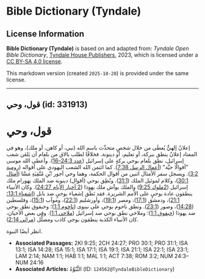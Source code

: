 # Bible Dictionary (Tyndale)

## License Information

**Bible Dictionary (Tyndale)** is based on and adapted from: _Tyndale Open Bible Dictionary_, [Tyndale House Publishers](https://tyndaleopenresources.com/), 2023, which is licensed under a [CC BY-SA 4.0 license](https://creativecommons.org/licenses/by-sa/4.0/legalcode.en).

This markdown version (created `2025-10-20`) is provided under the same license.



--------------------------------

## قول، وحي (id: 331913)

قول، وحي
========

إعلانٌ إلهيٌّ يُعطَى من خلال شخصٍ متحدِّث باسم الله (نبي، أو كاهن، أو ملك)، وهو في المعتاد إعلانٌ ينطق ببركة، أو تعليم، أو دينونة. فخلافًا لطلب بالاق من بلعام أن يَلعَن شعب إسرائيل، نطق بلعام بوحي بركةٍ على إسرائيل ([عدد 24:3–16](https://ref.ly/Num24:3-Num24:16)). وأعطى الله موسى "أقوالًا حيَّة" ([أعمال الرسل 7:38](https://ref.ly/Acts7:38)). كما ائتمن الله الشعب اليهودي على أقواله ([رومية 3:2](https://ref.ly/Rom3:2)). ويسجل سفر الأمثال اثنين من أقوال الحكمة، وهما وحي أجور ٱبْنِ مُتَّقِيَةِ مَسَّا ([أمثال 30:1](https://ref.ly/Prov30:1))، وكلام لموئيل الملك ([31:1](https://ref.ly/Prov31:1)). ونُطِق بوحي (أقوال) دينونة ضد الملك يهورام ملك إسرائيل ([2ملوك 9:25](https://ref.ly/2Kgs9:25)) والملك يوآش ملك يهوذا ([2 أخبار الأيام 24:27](https://ref.ly/2Chr24:27)). وكان الأنبياء ينطقون عادة بوحيٍ على الأمم الشريرة. فقد نَطَق إشعياء بوحيٍ ضد بابل ([إشعياء 13:1؛](https://ref.ly/Isa13:1) [21:1](https://ref.ly/Isa21:1))، ودمشق ([17:1](https://ref.ly/Isa17:1))، ومصر ([19:1](https://ref.ly/Isa19:1))، وأورشليم ([22:1](https://ref.ly/Isa22:1))، وموآب ([15:1](https://ref.ly/Isa15:1))، وفلسطين ([14:28](https://ref.ly/Isa14:28))، وصور ([23:1](https://ref.ly/Isa23:1)). ونطق ناحوم بوحي على نينوى ([ناحوم 1:1](https://ref.ly/Nah1:1))؛ وحبقوق نطق بوحي ضد يهوذا ([حبقوق 1:1](https://ref.ly/Hab1:1))؛ وملاخي نطق بوحي ضد إسرائيل ([ملاخي 1:1](https://ref.ly/Mal1:1)). وفي بعض الأحيان، كان الأنبياء الكذبة ينطقون بوحي كاذب ومضلِّل ([مراثي 2:14](https://ref.ly/Lam2:14)).

انظر أيضًا النبوة.

* **Associated Passages:** 2KI 9:25; 2CH 24:27; PRO 30:1; PRO 31:1; ISA 13:1; ISA 14:28; ISA 15:1; ISA 17:1; ISA 19:1; ISA 21:1; ISA 22:1; ISA 23:1; LAM 2:14; NAM 1:1; HAB 1:1; MAL 1:1; ACT 7:38; ROM 3:2; NUM 24:3–NUM 24:16
* **Associated Articles:** النُّبُوَّةُ (ID: `124562@TyndaleBibleDictionary`)

